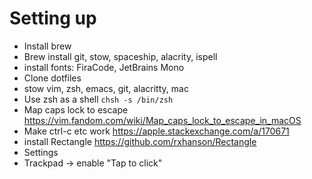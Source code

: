 # Setting up
* Install brew
* Brew install git, stow, spaceship, alacrity, ispell
* install fonts: FiraCode, JetBrains Mono
* Clone dotfiles
* stow vim, zsh, emacs, git, alacritty, mac
* Use zsh as a shell `chsh -s /bin/zsh`
* Map caps lock to escape https://vim.fandom.com/wiki/Map_caps_lock_to_escape_in_macOS
* Make ctrl-c etc work https://apple.stackexchange.com/a/170671
* install Rectangle https://github.com/rxhanson/Rectangle
* Settings
 * Trackpad -> enable "Tap to click"
